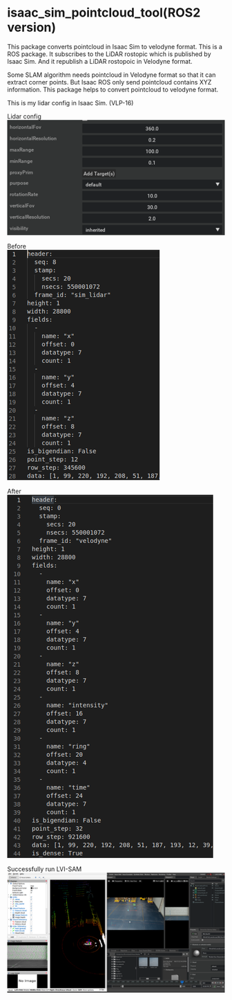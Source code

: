 # isaac_sim_pointcloud_tool(ROS2 version)
This package converts pointcloud in Isaac Sim to velodyne format. This is a ROS package. It subscribes to the LiDAR rostopic which is published by Isaac Sim. And it republish a LiDAR rostopoic in Velodyne format.

Some SLAM algorithm needs pointcloud in Velodyne format so that it can extract corner points. But Isaac ROS only send pointcloud contains XYZ information. This package helps to convert pointcloud to velodyne format.

This is my lidar config in Isaac Sim. (VLP-16)

Lidar config
![LiDAR](pic/LiDAR.png)

Before  
![before](pic/before.png)

After  
![after](pic/after.png)

Successfully run LVI-SAM  
![SLAM](pic/lvisam.png)
